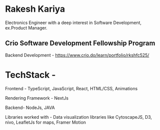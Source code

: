 # Rakesh Kariya
 Electronics Engineer with a deep interest in Software Development, ex.Product Manager.
                                                                                       
                                                                                       
## Crio Software Development Fellowship Program
Backend Development - https://www.crio.do/learn/portfolio/rkshfc525/

# TechStack -
Frontend - TypeScript, JavaScript, React, HTML/CSS, Animations

Rendering Framework - NextJs

Backend- NodeJs, JAVA

Libraries worked with - Data visualization libraries like CytoscapeJS, D3, nivo, LeafletJs for maps, Framer Motion
 
 
